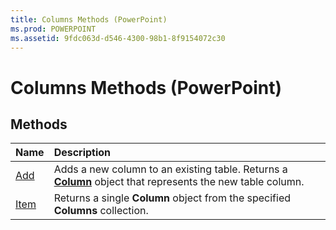 ```yaml
---
title: Columns Methods (PowerPoint)
ms.prod: POWERPOINT
ms.assetid: 9fdc063d-d546-4300-98b1-8f9154072c30
---
```



# Columns Methods (PowerPoint)

## Methods



|**Name**|**Description**|
|:-----|:-----|
|[Add](columns-add-method-powerpoint.md)|Adds a new column to an existing table. Returns a  **[Column](column-object-powerpoint.md)** object that represents the new table column.|
|[Item](columns-item-method-powerpoint.md)|Returns a single  **Column** object from the specified **Columns** collection.|

